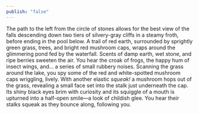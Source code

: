 ```yaml
---
publish: "false"
---
```

The path to the left from the circle of stones allows for the best view of the falls descending down two tiers of silvery-gray cliffs in a steamy froth, before ending in the pool below. A trail of red earth, surrounded by sprightly green grass, trees, and bright red mushroom caps, wraps around the glimmering pond fed by the waterfall. Scents of damp earth, wet stone, and ripe berries sweeten the air. You hear the croak of frogs, the happy hum of insect wings, and… a series of small rubbery noises. Scanning the grass around the lake, you spy some of the red and white-spotted mushroom caps wriggling, lively. With another elastic *squeak!* a mushroom hops out of the grass, revealing a small face set into the stalk just underneath the cap. Its shiny black eyes brim with curiosity and its squiggle of a mouth is upturned into a half-open smile—a look of childish glee. You hear their stalks squeak as they bounce along, following you.
